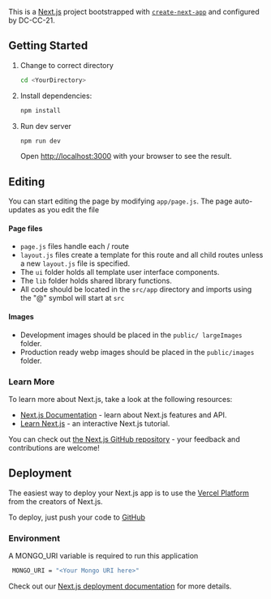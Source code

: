 This is a [Next.js](https://nextjs.org/) project bootstrapped with [`create-next-app`](https://github.com/vercel/next.js/tree/canary/packages/create-next-app) and configured by DC-CC-21.

## Getting Started
1. Change to correct directory
    ``` bash
    cd <YourDirectory> 
    ```
2. Install dependencies:
    ```bash
    npm install
    ```
3. Run dev server
    ```bash
    npm run dev
    ```
    Open [http://localhost:3000](http://localhost:3000) with your browser to see the result.

## Editing
You can start editing the page by modifying `app/page.js`. The page auto-updates as you edit the file

#### Page files
- ```page.js``` files handle each / route
- ```layout.js``` files create a template for this route and all child routes unless a new ```layout.js``` file is specified.
- The ```ui``` folder holds all template user interface components. 
- The ```lib``` folder holds shared library functions.
- All code should be located in the ```src/app``` directory and imports using the "@" symbol will start at ```src```

#### Images 
- Development images should be placed in the ```public/
largeImages``` folder.
- Production ready webp images should be placed in the ```public/images``` folder.



### Learn More

To learn more about Next.js, take a look at the following resources:

- [Next.js Documentation](https://nextjs.org/docs) - learn about Next.js features and API.
- [Learn Next.js](https://nextjs.org/learn) - an interactive Next.js tutorial.

You can check out [the Next.js GitHub repository](https://github.com/vercel/next.js/) - your feedback and contributions are welcome!

## Deployment
The easiest way to deploy your Next.js app is to use the [Vercel Platform](https://vercel.com/new?utm_medium=default-template&filter=next.js&utm_source=create-next-app&utm_campaign=create-next-app-readme) from the creators of Next.js.

To deploy, just push your code to [GitHub](https://github.com)

### Environment
A MONGO_URI variable is required to run this application
```bash
 MONGO_URI = "<Your Mongo URI here>"
```

Check out our [Next.js deployment documentation](https://nextjs.org/docs/deployment) for more details.
